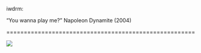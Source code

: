 <!--
id: 2634680177
link: http://tumblr.atmos.org/post/2634680177/iwdrm-you-wanna-play-me-napoleon-dynamite
slug: iwdrm-you-wanna-play-me-napoleon-dynamite
date: Fri Jan 07 2011 00:10:26 GMT-0800 (PST)
publish: 2011-01-07
tags: 
title: iwdrm:

“You wanna play me?”
Napoleon Dynamite (2004)

-->


iwdrm:

“You wanna play me?”
Napoleon Dynamite (2004)

======================================================

![](http://25.media.tumblr.com/tumblr_lelvomkjXr1qe0eclo1_r6_500.gif)


